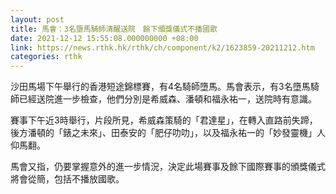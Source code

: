 ```yaml
---
layout: post
title: 馬會：3名墮馬騎師清醒送院　餘下頒獎儀式不播國歌
date: 2021-12-12 15:55:08.000000000 +08:00
link: https://news.rthk.hk/rthk/ch/component/k2/1623859-20211212.htm
categories: rthk
---
```


沙田馬場下午舉行的香港短途錦標賽，有4名騎師墮馬。馬會表示，有3名墮馬騎師已經送院進一步檢查，他們分別是希威森、潘頓和福永祐一，送院時有意識。

賽事下午近3時舉行，片段所見，希威森策騎的「君達星」，在轉入直路前失蹄，後方潘頓的「錶之未來」、田泰安的「肥仔叻叻」，以及福永祐一的「妙發靈機」人仰馬翻。

馬會又指，仍要掌握意外的進一步情況，決定此場賽事及餘下國際賽事的頒獎儀式將會從簡，包括不播放國歌。
